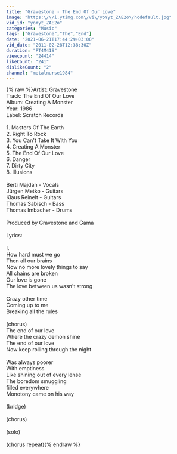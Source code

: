 ```yaml
---
title: "Gravestone - The End Of Our Love"
image: "https:\/\/i.ytimg.com\/vi\/yoYyt_ZAE2o\/hqdefault.jpg"
vid_id: "yoYyt_ZAE2o"
categories: "Music"
tags: ["Gravestone","The","End"]
date: "2021-06-21T17:44:29+03:00"
vid_date: "2011-02-28T12:38:30Z"
duration: "PT4M41S"
viewcount: "24414"
likeCount: "241"
dislikeCount: "2"
channel: "metalnurse1984"
---
```

{% raw %}Artist: Gravestone<br />Track: The End Of Our Love<br />Album: Creating A Monster<br />Year: 1986<br />Label: Scratch Records<br /><br />1. Masters Of The Earth<br />2. Right To Rock<br />3. You Can't Take It With You<br />4. Creating A Monster<br />5. The End Of Our Love<br />6. Danger<br />7. Dirty City<br />8. Illusions<br /><br />Berti Majdan - Vocals<br />Jürgen Metko - Guitars<br />Klaus Reinelt - Guitars<br />Thomas Sabisch - Bass<br />Thomas Imbacher - Drums<br /><br />Produced by Gravestone and Gama<br /><br />Lyrics:<br /><br />I. <br />How hard must we go <br />Then all our brains <br />Now no more lovely things to say <br />All chains are broken <br />Our love is gone <br />The love between us wasn't strong <br /><br />Crazy other time <br />Coming up to me <br />Breaking all the rules <br /><br />(chorus) <br />The end of our love <br />Where the crazy demon shine <br />The end of our love <br />Now keep rolling through the night <br /><br />Was always poorer <br />With emptiness <br />Like shining out of every lense <br />The boredom smuggling <br />filled everywhere <br />Monotony came on his way <br /><br />(bridge) <br /><br />(chorus) <br /><br />(solo) <br /><br />(chorus repeat){% endraw %}
